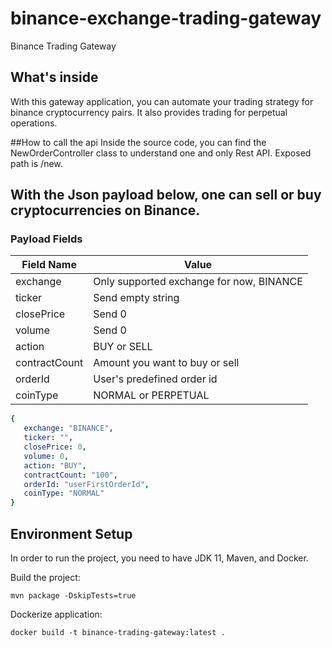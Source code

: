 # binance-exchange-trading-gateway
Binance Trading Gateway

## What's inside
With this gateway application, you can automate your trading strategy for binance cryptocurrency pairs.
It also provides trading for perpetual operations.

##How to call the api
Inside the source code, you can find the NewOrderController class to understand one and only Rest API.
Exposed path is /new.

## With the Json payload below, one can sell or buy cryptocurrencies on Binance.

### Payload Fields
                    
Field Name  | Value
------------- | -------------
exchange  | Only supported exchange for now, BINANCE
ticker  | Send empty string
closePrice  |  Send 0
volume  |  Send 0
action  |  BUY or SELL
contractCount  |  Amount you want to buy or sell
orderId  |  User's predefined order id
coinType  | NORMAL or PERPETUAL

```yaml
{
   exchange: "BINANCE",
   ticker: "",
   closePrice: 0,
   volume: 0,
   action: "BUY",
   contractCount: "100",
   orderId: "userFirstOrderId",
   coinType: "NORMAL"
}
```

## Environment Setup
In order to run the project, you need to have JDK 11, Maven, and Docker.

Build the project:
```shell
mvn package -DskipTests=true
```

Dockerize application:
```shell
docker build -t binance-trading-gateway:latest .
```
